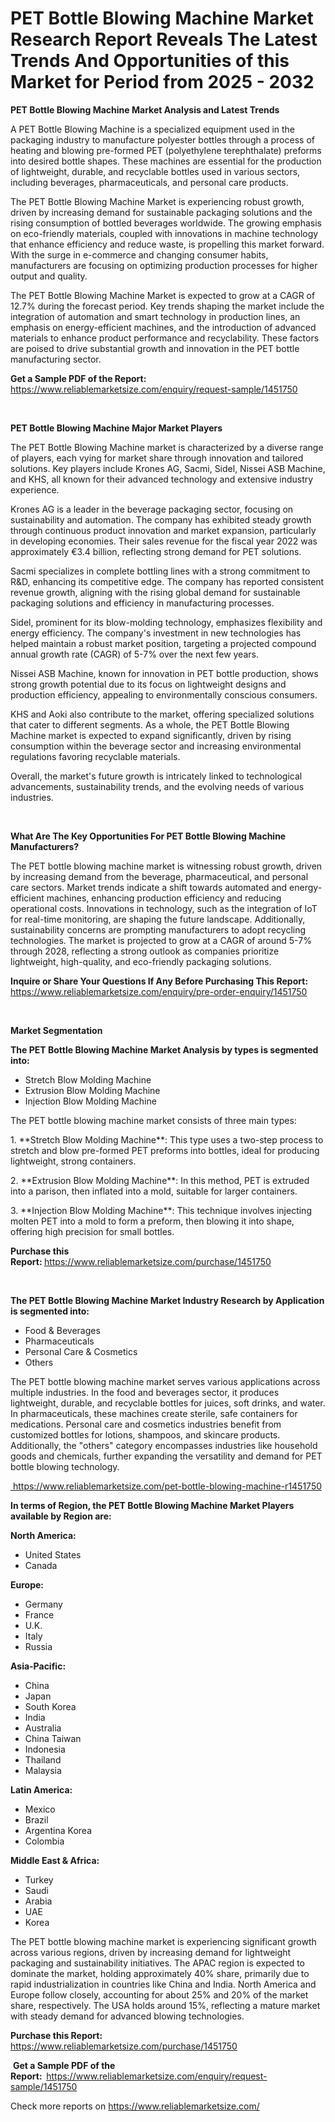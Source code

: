 <p><h1>PET Bottle Blowing Machine Market Research Report Reveals The Latest Trends And Opportunities of this Market for Period from 2025 - 2032</h1></p><p><strong>PET Bottle Blowing Machine Market Analysis and Latest Trends</strong></p>
<p><p>A PET Bottle Blowing Machine is a specialized equipment used in the packaging industry to manufacture polyester bottles through a process of heating and blowing pre-formed PET (polyethylene terephthalate) preforms into desired bottle shapes. These machines are essential for the production of lightweight, durable, and recyclable bottles used in various sectors, including beverages, pharmaceuticals, and personal care products.</p><p>The PET Bottle Blowing Machine Market is experiencing robust growth, driven by increasing demand for sustainable packaging solutions and the rising consumption of bottled beverages worldwide. The growing emphasis on eco-friendly materials, coupled with innovations in machine technology that enhance efficiency and reduce waste, is propelling this market forward. With the surge in e-commerce and changing consumer habits, manufacturers are focusing on optimizing production processes for higher output and quality.</p><p>The PET Bottle Blowing Machine Market is expected to grow at a CAGR of 12.7% during the forecast period. Key trends shaping the market include the integration of automation and smart technology in production lines, an emphasis on energy-efficient machines, and the introduction of advanced materials to enhance product performance and recyclability. These factors are poised to drive substantial growth and innovation in the PET bottle manufacturing sector.</p></p>
<p><strong>Get a Sample PDF of the Report:&nbsp;</strong> <a href="https://www.reliablemarketsize.com/enquiry/request-sample/1451750?utm_campaign=1879&utm_medium=2&utm_source=Github&utm_content=ia&utm_term=31032025&utm_id=pet-bottle-blowing-machine">https://www.reliablemarketsize.com/enquiry/request-sample/1451750</a></p>
<p>&nbsp;</p>
<p><strong>PET Bottle Blowing Machine Major Market Players</strong></p>
<p><p>The PET Bottle Blowing Machine market is characterized by a diverse range of players, each vying for market share through innovation and tailored solutions. Key players include Krones AG, Sacmi, Sidel, Nissei ASB Machine, and KHS, all known for their advanced technology and extensive industry experience.</p><p>Krones AG is a leader in the beverage packaging sector, focusing on sustainability and automation. The company has exhibited steady growth through continuous product innovation and market expansion, particularly in developing economies. Their sales revenue for the fiscal year 2022 was approximately €3.4 billion, reflecting strong demand for PET solutions.</p><p>Sacmi specializes in complete bottling lines with a strong commitment to R&D, enhancing its competitive edge. The company has reported consistent revenue growth, aligning with the rising global demand for sustainable packaging solutions and efficiency in manufacturing processes.</p><p>Sidel, prominent for its blow-molding technology, emphasizes flexibility and energy efficiency. The company's investment in new technologies has helped maintain a robust market position, targeting a projected compound annual growth rate (CAGR) of 5-7% over the next few years.</p><p>Nissei ASB Machine, known for innovation in PET bottle production, shows strong growth potential due to its focus on lightweight designs and production efficiency, appealing to environmentally conscious consumers.</p><p>KHS and Aoki also contribute to the market, offering specialized solutions that cater to different segments. As a whole, the PET Bottle Blowing Machine market is expected to expand significantly, driven by rising consumption within the beverage sector and increasing environmental regulations favoring recyclable materials. </p><p>Overall, the market's future growth is intricately linked to technological advancements, sustainability trends, and the evolving needs of various industries.</p></p>
<p>&nbsp;</p>
<p><strong>What Are The Key Opportunities For PET Bottle Blowing Machine Manufacturers?</strong></p>
<p><p>The PET bottle blowing machine market is witnessing robust growth, driven by increasing demand from the beverage, pharmaceutical, and personal care sectors. Market trends indicate a shift towards automated and energy-efficient machines, enhancing production efficiency and reducing operational costs. Innovations in technology, such as the integration of IoT for real-time monitoring, are shaping the future landscape. Additionally, sustainability concerns are prompting manufacturers to adopt recycling technologies. The market is projected to grow at a CAGR of around 5-7% through 2028, reflecting a strong outlook as companies prioritize lightweight, high-quality, and eco-friendly packaging solutions.</p></p>
<p><strong>Inquire or Share Your Questions If Any Before Purchasing This Report:</strong> <a href="https://www.reliablemarketsize.com/enquiry/pre-order-enquiry/1451750?utm_campaign=1879&utm_medium=2&utm_source=Github&utm_content=ia&utm_term=31032025&utm_id=pet-bottle-blowing-machine">https://www.reliablemarketsize.com/enquiry/pre-order-enquiry/1451750</a></p>
<p>&nbsp;</p>
<p><strong>Market Segmentation</strong></p>
<p><strong>The PET Bottle Blowing Machine Market Analysis by types is segmented into:</strong></p>
<p><ul><li>Stretch Blow Molding Machine</li><li>Extrusion Blow Molding Machine</li><li>Injection Blow Molding Machine</li></ul></p>
<p><p>The PET bottle blowing machine market consists of three main types: </p><p>1. **Stretch Blow Molding Machine**: This type uses a two-step process to stretch and blow pre-formed PET preforms into bottles, ideal for producing lightweight, strong containers.</p><p>2. **Extrusion Blow Molding Machine**: In this method, PET is extruded into a parison, then inflated into a mold, suitable for larger containers.</p><p>3. **Injection Blow Molding Machine**: This technique involves injecting molten PET into a mold to form a preform, then blowing it into shape, offering high precision for small bottles.</p></p>
<p><strong>Purchase this Report:&nbsp;</strong><a href="https://www.reliablemarketsize.com/purchase/1451750?utm_campaign=1879&utm_medium=2&utm_source=Github&utm_content=ia&utm_term=31032025&utm_id=pet-bottle-blowing-machine">https://www.reliablemarketsize.com/purchase/1451750</a></p>
<p>&nbsp;</p>
<p><strong>The PET Bottle Blowing Machine Market Industry Research by Application is segmented into:</strong></p>
<p><ul><li>Food & Beverages</li><li>Pharmaceuticals</li><li>Personal Care & Cosmetics</li><li>Others</li></ul></p>
<p><p>The PET bottle blowing machine market serves various applications across multiple industries. In the food and beverages sector, it produces lightweight, durable, and recyclable bottles for juices, soft drinks, and water. In pharmaceuticals, these machines create sterile, safe containers for medications. Personal care and cosmetics industries benefit from customized bottles for lotions, shampoos, and skincare products. Additionally, the "others" category encompasses industries like household goods and chemicals, further expanding the versatility and demand for PET bottle blowing technology.</p></p>
<p><a href="https://www.reliablemarketsize.com/pet-bottle-blowing-machine-r1451750?utm_campaign=1879&utm_medium=2&utm_source=Github&utm_content=ia&utm_term=31032025&utm_id=pet-bottle-blowing-machine">&nbsp;https://www.reliablemarketsize.com/pet-bottle-blowing-machine-r1451750</a></p>
<p><strong>In terms of Region, the PET Bottle Blowing Machine Market Players available by Region are:</strong></p>
<p>
    <p> <strong> North America: </strong>
        <ul>
            <li>United States</li>
            <li>Canada</li>
        </ul>
        </p> 
    <p> <strong> Europe: </strong>
        <ul>
            <li>Germany</li>
            <li>France</li>
            <li>U.K.</li>
            <li>Italy</li>
            <li>Russia</li>
        </ul>
        </p> 
    <p> <strong> Asia-Pacific: </strong>
        <ul>
            <li>China</li>
            <li>Japan</li>
            <li>South Korea</li>
            <li>India</li>
            <li>Australia</li>
            <li>China Taiwan</li>
            <li>Indonesia</li>
            <li>Thailand</li>
            <li>Malaysia</li>
        </ul>
        </p> 
    <p> <strong> Latin America: </strong>
        <ul>
            <li>Mexico</li>
            <li>Brazil</li>
            <li>Argentina Korea</li>
            <li>Colombia</li>
        </ul>
        </p> 
    <p> <strong> Middle East & Africa: </strong>
        <ul>
            <li>Turkey</li>
            <li>Saudi</li>
            <li>Arabia</li>
            <li>UAE</li>
            <li>Korea</li>
        </ul>
    </p>
    </p>
<p><p>The PET bottle blowing machine market is experiencing significant growth across various regions, driven by increasing demand for lightweight packaging and sustainability initiatives. The APAC region is expected to dominate the market, holding approximately 40% share, primarily due to rapid industrialization in countries like China and India. North America and Europe follow closely, accounting for about 25% and 20% of the market share, respectively. The USA holds around 15%, reflecting a mature market with steady demand for advanced blowing technologies.</p></p>
<p><strong>Purchase this Report: </strong><a href="https://www.reliablemarketsize.com/purchase/1451750?utm_campaign=1879&utm_medium=2&utm_source=Github&utm_content=ia&utm_term=31032025&utm_id=pet-bottle-blowing-machine">https://www.reliablemarketsize.com/purchase/1451750</a></p>
<p>&nbsp;<strong>Get a Sample PDF of the Report:&nbsp;&nbsp;</strong><a href="https://www.reliablemarketsize.com/enquiry/request-sample/1451750?utm_campaign=1879&utm_medium=2&utm_source=Github&utm_content=ia&utm_term=31032025&utm_id=pet-bottle-blowing-machine">https://www.reliablemarketsize.com/enquiry/request-sample/1451750</a></p>
<p><strong></strong></p>
<p>Check more reports on <a href="https://www.reliablemarketsize.com/?utm_campaign=1879&utm_medium=2&utm_source=Github&utm_content=ia&utm_term=31032025&utm_id=pet-bottle-blowing-machine">https://www.reliablemarketsize.com/</a></p>